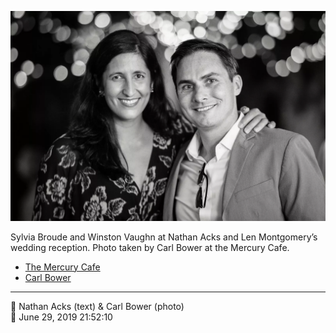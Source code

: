 ![Sylvia Broude and Winston Vaughn](assets/2019-06-29-set-4-the-dance-62.webp)

Sylvia Broude and Winston Vaughn at Nathan Acks and Len Montgomery’s wedding reception. Photo taken by Carl Bower at the Mercury Cafe.

* [The Mercury Cafe](http://mercurycafe.com)
* [Carl Bower](https://carlbowerphotos.com)

- - - -

<span aria-hidden="true">👥</span> Nathan Acks (text) & Carl Bower (photo)  
<span aria-hidden="true">📅</span> June 29, 2019 21:52:10
